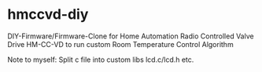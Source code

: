 hmccvd-diy
==========

DIY-Firmware/Firmware-Clone for Home Automation Radio Controlled Valve Drive HM-CC-VD to run custom Room Temperature Control Algorithm

Note to myself: Split c file into custom libs lcd.c/lcd.h etc.
